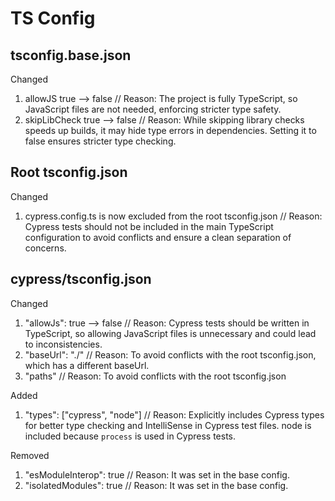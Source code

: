 # TS Config

## tsconfig.base.json

Changed

1. allowJS true --> false // Reason: The project is fully TypeScript, so JavaScript files are not needed, enforcing stricter type safety.
2. skipLibCheck true --> false // Reason: While skipping library checks speeds up builds, it may hide type errors in dependencies. Setting it to false ensures stricter type checking.

## Root tsconfig.json

Changed

1. cypress.config.ts is now excluded from the root tsconfig.json // Reason: Cypress tests should not be included in the main TypeScript configuration to avoid conflicts and ensure a clean separation of concerns.

## cypress/tsconfig.json

Changed

1. "allowJs": true --> false // Reason: Cypress tests should be written in TypeScript, so allowing JavaScript files is unnecessary and could lead to inconsistencies.
2. "baseUrl": "./" // Reason: To avoid conflicts with the root tsconfig.json, which has a different baseUrl.
3. "paths" // Reason: To avoid conflicts with the root tsconfig.json

Added

1. "types": ["cypress", "node"] // Reason: Explicitly includes Cypress types for better type checking and IntelliSense in Cypress test files. node is included because `process` is used in Cypress tests.

Removed

1. "esModuleInterop": true // Reason: It was set in the base config.
2. "isolatedModules": true // Reason: It was set in the base config.
